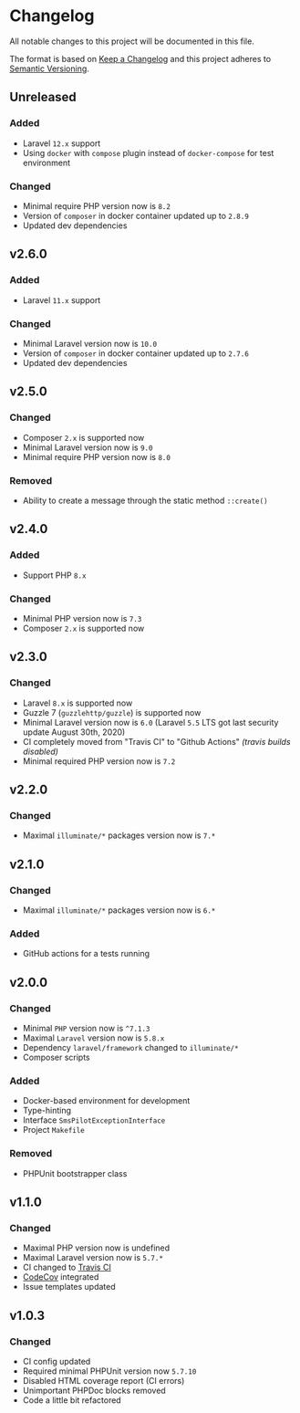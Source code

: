 # Changelog

All notable changes to this project will be documented in this file.

The format is based on [Keep a Changelog][keepachangelog] and this project adheres to [Semantic Versioning][semver].

## Unreleased

### Added

- Laravel `12.x` support
- Using `docker` with `compose` plugin instead of `docker-compose` for test environment

### Changed

- Minimal require PHP version now is `8.2`
- Version of `composer` in docker container updated up to `2.8.9`
- Updated dev dependencies

## v2.6.0

### Added

- Laravel `11.x` support

### Changed

- Minimal Laravel version now is `10.0`
- Version of `composer` in docker container updated up to `2.7.6`
- Updated dev dependencies

## v2.5.0

### Changed

- Composer `2.x` is supported now
- Minimal Laravel version now is `9.0`
- Minimal require PHP version now is `8.0`

### Removed

- Ability to create a message through the static method `::create()`

## v2.4.0

### Added

- Support PHP `8.x`

### Changed

- Minimal PHP version now is `7.3`
- Composer `2.x` is supported now

## v2.3.0

### Changed

- Laravel `8.x` is supported now
- Guzzle 7 (`guzzlehttp/guzzle`) is supported now
- Minimal Laravel version now is `6.0` (Laravel `5.5` LTS got last security update August 30th, 2020)
- CI completely moved from "Travis CI" to "Github Actions" _(travis builds disabled)_
- Minimal required PHP version now is `7.2`

## v2.2.0

### Changed

- Maximal `illuminate/*` packages version now is `7.*`

## v2.1.0

### Changed

- Maximal `illuminate/*` packages version now is `6.*`

### Added

- GitHub actions for a tests running

## v2.0.0

### Changed

- Minimal `PHP` version now is `^7.1.3`
- Maximal `Laravel` version now is `5.8.x`
- Dependency `laravel/framework` changed to `illuminate/*`
- Composer scripts

### Added

- Docker-based environment for development
- Type-hinting
- Interface `SmsPilotExceptionInterface`
- Project `Makefile`

### Removed

- PHPUnit bootstrapper class

## v1.1.0

### Changed

- Maximal PHP version now is undefined
- Maximal Laravel version now is `5.7.*`
- CI changed to [Travis CI][travis]
- [CodeCov][codecov] integrated
- Issue templates updated

[travis]:https://travis-ci.org/
[codecov]:https://codecov.io/

## v1.0.3

### Changed

- CI config updated
- Required minimal PHPUnit version now `5.7.10`
- Disabled HTML coverage report (CI errors)
- Unimportant PHPDoc blocks removed
- Code a little bit refactored

[keepachangelog]:https://keepachangelog.com/en/1.0.0/
[semver]:https://semver.org/spec/v2.0.0.html
